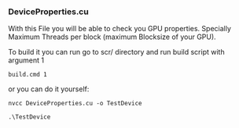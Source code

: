 ### DeviceProperties.cu

With this File you will be able to check you GPU properties. Specially Maximum Threads per block (maximum Blocksize of your GPU).

To build it you can run go to scr/ directory and run build script with argument 1
    
	build.cmd 1 
	
or you can do it yourself:

    nvcc DeviceProperties.cu -o TestDevice

    .\TestDevice


